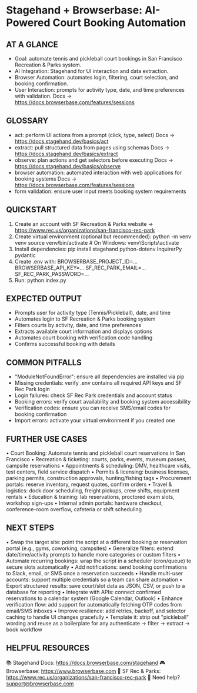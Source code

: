 # Stagehand + Browserbase: AI-Powered Court Booking Automation

## AT A GLANCE
- Goal: automate tennis and pickleball court bookings in San Francisco Recreation & Parks system.
- AI Integration: Stagehand for UI interaction and data extraction.
- Browser Automation: automates login, filtering, court selection, and booking confirmation.
- User Interaction: prompts for activity type, date, and time preferences with validation.
  Docs → https://docs.browserbase.com/features/sessions

## GLOSSARY
- act: perform UI actions from a prompt (click, type, select)
  Docs → https://docs.stagehand.dev/basics/act
- extract: pull structured data from pages using schemas
  Docs → https://docs.stagehand.dev/basics/extract
- observe: plan actions and get selectors before executing
  Docs → https://docs.stagehand.dev/basics/observe
- browser automation: automated interaction with web applications for booking systems
  Docs → https://docs.browserbase.com/features/sessions
- form validation: ensure user input meets booking system requirements

## QUICKSTART
1) Create an account with SF Recreation & Parks website -> https://www.rec.us/organizations/san-francisco-rec-park
2) Create virtual environment (optional but recommended):
   python -m venv venv
   source venv/bin/activate  # On Windows: venv\Scripts\activate
3) Install dependencies:
   pip install stagehand python-dotenv InquirerPy pydantic
4) Create .env with:
   BROWSERBASE_PROJECT_ID=...
   BROWSERBASE_API_KEY=...
   SF_REC_PARK_EMAIL=...
   SF_REC_PARK_PASSWORD=...
5) Run:
   python index.py

## EXPECTED OUTPUT
- Prompts user for activity type (Tennis/Pickleball), date, and time
- Automates login to SF Recreation & Parks booking system
- Filters courts by activity, date, and time preferences
- Extracts available court information and displays options
- Automates court booking with verification code handling
- Confirms successful booking with details

## COMMON PITFALLS
- "ModuleNotFoundError": ensure all dependencies are installed via pip
- Missing credentials: verify .env contains all required API keys and SF Rec Park login
- Login failures: check SF Rec Park credentials and account status
- Booking errors: verify court availability and booking system accessibility
- Verification codes: ensure you can receive SMS/email codes for booking confirmation
- Import errors: activate your virtual environment if you created one

## FURTHER USE CASES
• Court Booking: Automate tennis and pickleball court reservations in San Francisco
• Recreation & ticketing: courts, parks, events, museum passes, campsite reservations
• Appointments & scheduling: DMV, healthcare visits, test centers, field service dispatch
• Permits & licensing: business licenses, parking permits, construction approvals, hunting/fishing tags
• Procurement portals: reserve inventory, request quotes, confirm orders
• Travel & logistics: dock door scheduling, freight pickups, crew shifts, equipment rentals
• Education & training: lab reservations, proctored exam slots, workshop sign-ups
• Internal admin portals: hardware checkout, conference-room overflow, cafeteria or shift scheduling

## NEXT STEPS
• Swap the target site: point the script at a different booking or reservation portal (e.g., gyms, coworking, campsites)
• Generalize filters: extend date/time/activity prompts to handle more categories or custom filters
• Automate recurring bookings: wrap the script in a scheduler (cron/queue) to secure slots automatically
• Add notifications: send booking confirmations to Slack, email, or SMS once a reservation succeeds
• Handle multi-user accounts: support multiple credentials so a team can share automation
• Export structured results: save court/slot data as JSON, CSV, or push to a database for reporting
• Integrate with APIs: connect confirmed reservations to a calendar system (Google Calendar, Outlook)
• Enhance verification flow: add support for automatically fetching OTP codes from email/SMS inboxes
• Improve resilience: add retries, backoff, and selector caching to handle UI changes gracefully
• Template it: strip out "pickleball" wording and reuse as a boilerplate for any authenticate → filter → extract → book workflow

## HELPFUL RESOURCES
📚 Stagehand Docs:     https://docs.browserbase.com/stagehand
🎮 Browserbase:        https://www.browserbase.com
🏓 SF Rec & Parks:     https://www.rec.us/organizations/san-francisco-rec-park
📧 Need help?          support@browserbase.com

